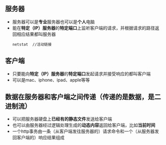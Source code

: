 ## 服务器
- 服务器可以是**专业**服务器也可以是**个人**电脑
- 能在**特定（IP）服务器**的**特定端口**上监听客户端的请求，并根据请求的路径返回相应结果都叫服务器
    ```
    netstat  //活动链接
    ```
## 客户端
- 只要能向**特定（IP）服务器**的**特定端口**发起请求并接受响应的都叫客户端
- 可以是mac、iphone、ipad、apple等等

## 数据在服务器和客户端之间传递（传递的是数据，是二进制流）
- 可以把服务器硬盘上**已经有的静态文件**发送给客户端
- 也可以由服务器经过逻辑处理生成的**动态内容**返回给客户端，比如**当前时间**
- 一个http事务由一条（从客户端发往服务器的）请求命令和一个（从服务器发回客户端的）响应结果组成
